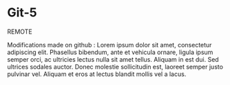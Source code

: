 # Git-5

REMOTE

Modifications made on github : Lorem ipsum dolor sit amet, consectetur adipiscing elit. Phasellus bibendum, ante et vehicula ornare, ligula ipsum semper orci, ac ultricies lectus nulla sit amet tellus. Aliquam in est dui. Sed ultrices sodales auctor. Donec molestie sollicitudin est, laoreet semper justo pulvinar vel. Aliquam et eros at lectus blandit mollis vel a lacus. 
